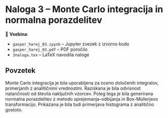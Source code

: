 # Naloga 3 – Monte Carlo integracija in normalna porazdelitev

📁 **Vsebina**:
- `gasper_harej_03.ipynb` – Jupyter zvezek z izvorno kodo
- `gasper_harej_03.pdf` – PDF poročilo
- `3naloga.tex` – LaTeX navodila naloge

## Povzetek

Monte Carlo integracija je bila uporabljena za oceno določenih integralov, primerjanih z analitičnimi vrednostmi. Raziskana je bila odvisnost natančnosti od števila naključnih vzorcev. Poleg tega je bila generirana normalna porazdelitev z metodo sprejemanja-odbijanja in Box-Mullerjevo transformacijo. Prikazana je bila tudi primerjava histograma z analitično gostoto.
